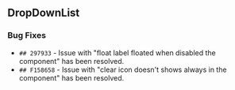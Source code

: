 ##  DropDownList

###    Bug Fixes

- `## 297933` - Issue with "float label floated when disabled the component" has been resolved.
- `## F158658` - Issue with "clear icon doesn't shows always in the component" has been resolved.
